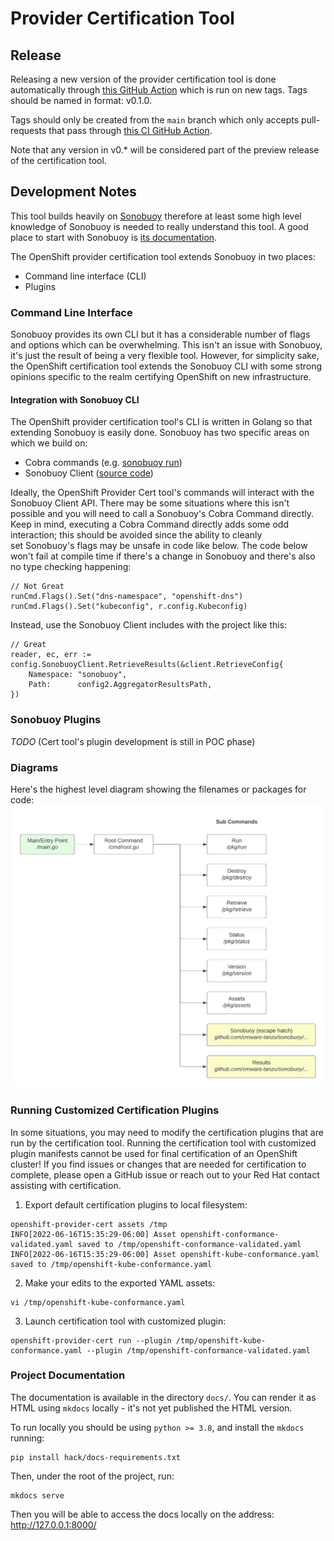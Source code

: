 # Provider Certification Tool

## Release

Releasing a new version of the provider certification tool is done automatically through [this GitHub Action](https://github.com/redhat-openshift-ecosystem/provider-certification-tool/blob/main/.github/workflows/release.yaml)
which is run on new tags. Tags should be named in format: v0.1.0. 

Tags should only be created from the `main` branch which only accepts pull-requests that pass through [this CI GitHub Action](https://github.com/redhat-openshift-ecosystem/provider-certification-tool/blob/main/.github/workflows/go.yaml).

Note that any version in v0.* will be considered part of the preview release of the certification tool.

## Development Notes

This tool builds heavily on 
[Sonobuoy](https://sonobuoy.io) therefore at least
some high level knowledge of Sonobuoy is needed to really understand this tool. A 
good place to start with Sonobuoy is [its documentation](https://sonobuoy.io/docs).

The OpenShift provider certification tool extends Sonobuoy in two places:

- Command line interface (CLI)
- Plugins

### Command Line Interface

Sonobuoy provides its own CLI but it has a considerable number of flags and options
which can be overwhelming. This isn't an issue with Sonobuoy, it's just the result
of being a very flexible tool. However, for simplicity sake, the OpenShift
certification tool extends the Sonobuoy CLI with some strong opinions specific
to the realm certifying OpenShift on new infrastructure. 

#### Integration with Sonobuoy CLI
The OpenShift provider certification tool's CLI is written in Golang so that extending 
Sonobuoy is easily done. Sonobuoy has two specific areas on which we build on:

- Cobra commands (e.g. [sonobuoy run](https://github.com/vmware-tanzu/sonobuoy/blob/87e26ab7d2113bd32832a7bd70c2553ec31b2c2e/cmd/sonobuoy/app/run.go#L47-L62))
- Sonobuoy Client ([source code](https://github.com/vmware-tanzu/sonobuoy/blob/87e26ab7d2113bd32832a7bd70c2553ec31b2c2e/pkg/client/interfaces.go#L246-L250))

Ideally, the OpenShift Provider Cert tool's commands will interact with the Sonobuoy Client API. There may be some
situations where this isn't possible and you will need to call a Sonobuoy's Cobra Command directly. Keep in mind,
executing a Cobra Command directly adds some odd interaction; this should be avoided since the ability to cleanly \
set Sonobuoy's flags may be unsafe in code like below. The code below won't fail at compile time if there's a change
in Sonobuoy and there's also no type checking happening:

```golang
// Not Great
runCmd.Flags().Set("dns-namespace", "openshift-dns")
runCmd.Flags().Set("kubeconfig", r.config.Kubeconfig)
```

Instead, use the Sonobuoy Client includes with the project like this:

```golang
// Great
reader, ec, err := config.SonobuoyClient.RetrieveResults(&client.RetrieveConfig{
    Namespace: "sonobuoy",
    Path:      config2.AggregatorResultsPath,
})
```

### Sonobuoy Plugins

*TODO* (Cert tool's plugin development is still in POC phase)

### Diagrams

Here's the highest level diagram showing the filenames or packages for code:
![](./command-diagram.png)

### Running Customized Certification Plugins

In some situations, you may need to modify the certification plugins that are run by the certification tool. 
Running the certification tool with customized plugin manifests cannot be used for final certification of an OpenShift cluster! 
If you find issues or changes that are needed for certification to complete, please open a GitHub issue or reach out to your Red Hat contact assisting with certification.  

1. Export default certification plugins to local filesystem:
```
openshift-provider-cert assets /tmp
INFO[2022-06-16T15:35:29-06:00] Asset openshift-conformance-validated.yaml saved to /tmp/openshift-conformance-validated.yaml 
INFO[2022-06-16T15:35:29-06:00] Asset openshift-kube-conformance.yaml saved to /tmp/openshift-kube-conformance.yaml 
```
2. Make your edits to the exported YAML assets:
```
vi /tmp/openshift-kube-conformance.yaml
```
3. Launch certification tool with customized plugin:
```
openshift-provider-cert run --plugin /tmp/openshift-kube-conformance.yaml --plugin /tmp/openshift-conformance-validated.yaml
```

### Project Documentation

The documentation is available in the directory `docs/`. You can render it as HTML using `mkdocs` locally - it's not yet published the HTML version.

To run locally you should be using `python >= 3.8`, and install the `mkdocs` running:

```
pip install hack/docs-requirements.txt
```

Then, under the root of the project, run:

```
mkdocs serve
```

Then you will be able to access the docs locally on the address: http://127.0.0.1:8000/
